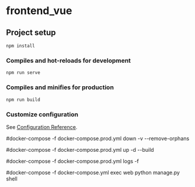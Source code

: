 # frontend_vue

## Project setup
```
npm install
```

### Compiles and hot-reloads for development
```
npm run serve
```

### Compiles and minifies for production
```
npm run build
```

### Customize configuration
See [Configuration Reference](https://cli.vuejs.org/config/).

#docker-compose -f docker-compose.prod.yml down -v --remove-orphans

#docker-compose -f docker-compose.prod.yml up -d --build

#docker-compose -f docker-compose.prod.yml logs -f

#docker-compose -f docker-compose.yml exec web python manage.py shell
